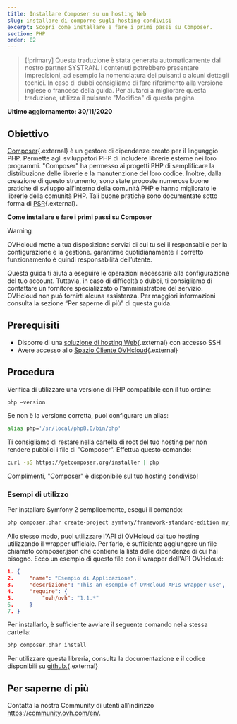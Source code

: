```yaml
---
title: Installare Composer su un hosting Web
slug: installare-di-comporre-sugli-hosting-condivisi
excerpt: Scopri come installare e fare i primi passi su Composer.
section: PHP
order: 02
---
```


> [!primary]
> Questa traduzione è stata generata automaticamente dal nostro partner SYSTRAN. I contenuti potrebbero presentare imprecisioni, ad esempio la nomenclatura dei pulsanti o alcuni dettagli tecnici. In caso di dubbi consigliamo di fare riferimento alla versione inglese o francese della guida. Per aiutarci a migliorare questa traduzione, utilizza il pulsante "Modifica" di questa pagina.
>

**Ultimo aggiornamento: 30/11/2020**

## Obiettivo

[Composer](https://getcomposer.org/){.external} è un gestore di dipendenze creato per il linguaggio PHP. Permette agli sviluppatori PHP di includere librerie esterne nei loro programmi. "Composer" ha permesso ai progetti PHP di semplificare la distribuzione delle librerie e la manutenzione del loro codice. Inoltre, dalla creazione di questo strumento, sono state proposte numerose buone pratiche di sviluppo all'interno della comunità PHP e hanno migliorato le librerie della comunità PHP. Tali buone pratiche sono documentate sotto forma di [PSR](http://www.php-fig.org/){.external}.

**Come installare e fare i primi passi su Composer**

> [!warning]
>
> OVHcloud mette a tua disposizione servizi di cui tu sei il responsabile per la configurazione e la gestione. garantirne quotidianamente il corretto funzionamento è quindi responsabilità dell’utente.
> 
> Questa guida ti aiuta a eseguire le operazioni necessarie alla configurazione del tuo account. Tuttavia, in caso di difficoltà o dubbi, ti consigliamo di contattare un fornitore specializzato o l’amministratore del servizio. OVHcloud non può fornirti alcuna assistenza. Per maggiori informazioni consulta la sezione “Per saperne di più” di questa guida.
> 

## Prerequisiti

- Disporre di una [soluzione di hosting Web](https://www.ovhcloud.com/it/web-hosting/){.external} con accesso SSH
- Avere accesso allo [Spazio Cliente OVHcloud](https://www.ovh.com/auth/?action=gotomanager&from=https://www.ovh.it/&ovhSubsidiary=it){.external}


## Procedura

Verifica di utilizzare una versione di PHP compatibile con il tuo ordine:


```bash
php —version
```

Se non è la versione corretta, puoi configurare un alias:


```bash
alias php='/sr/local/php8.0/bin/php'
```

Ti consigliamo di restare nella cartella di root del tuo hosting per non rendere pubblici i file di "Composer". Effettua questo comando:


```bash
curl -sS https://getcomposer.org/installer | php
```

Complimenti, "Composer" è disponibile sul tuo hosting condiviso!


### Esempi di utilizzo

Per installare Symfony 2 semplicemente, esegui il comando:


```bash
php composer.phar create-project symfony/framework-standard-edition my_project_name "2.7*"
```

Allo stesso modo, puoi utilizzare l'API di OVHcloud dal tuo hosting utilizzando il wrapper ufficiale. Per farlo, è sufficiente aggiungere un file chiamato composer.json che contiene la lista delle dipendenze di cui hai bisogno. Ecco un esempio di questo file con il wrapper dell'API OVHcloud:


```json
1. {
2.     "name": "Esempio di Applicazione",
3.     "descrizione": "This an esempio of OVHcloud APIs wrapper use",
4.     "require": {
5.         "ovh/ovh": "1.1.*"
6.     }
7. }
```

Per installarlo, è sufficiente avviare il seguente comando nella stessa cartella:


```bash
php composer.phar install
```

Per utilizzare questa libreria, consulta la documentazione e il codice disponibili su [github.](https://github.com/ovh/php-ovh){.external}


## Per saperne di più

Contatta la nostra Community di utenti all’indirizzo <https://community.ovh.com/en/>.
